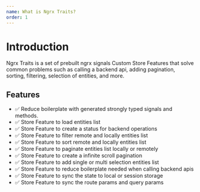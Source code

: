 ```yaml
---
name: What is Ngrx Traits?
order: 1
---
```


# Introduction

Ngrx Traits is a set of prebuilt ngrx signals Custom Store Features that solve common problems such as calling a backend api, adding pagination, sorting, filtering, selection of entities, and more.


## Features

- ✅ Reduce boilerplate with generated strongly typed signals and methods.
- ✅ Store Feature to load entities list
- ✅ Store Feature to create a status for backend operations
- ✅ Store Feature to filter remote and locally entities list
- ✅ Store Feature to sort remote and locally entities list
- ✅ Store Feature to paginate entities list locally or remotely
- ✅ Store Feature to create a infinite scroll pagination
- ✅ Store Feature to add single or multi selection entities list
- ✅ Store Feature to reduce boilerplate needed when calling backend apis
- ✅ Store Feature to sync the state to local or session storage
- ✅ Store Feature to sync the route params and query params
